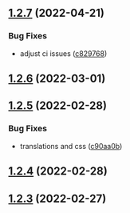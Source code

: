 ## [1.2.7](https://github.com/newaeonweb/pokemon-app/compare/v1.2.6...v1.2.7) (2022-04-21)


### Bug Fixes

* adjust ci issues ([c829768](https://github.com/newaeonweb/pokemon-app/commit/c829768b3edde5ea8663d91024ef238a3d19f7a7))



## [1.2.6](https://github.com/newaeonweb/pokemon-app/compare/v1.2.5...v1.2.6) (2022-03-01)



## [1.2.5](https://github.com/newaeonweb/pokemon-app/compare/v1.2.4...v1.2.5) (2022-02-28)


### Bug Fixes

* translations and css ([c90aa0b](https://github.com/newaeonweb/pokemon-app/commit/c90aa0bdbed35f06bf9956f62c4b89bd557dc4cb))



## [1.2.4](https://github.com/newaeonweb/pokemon-app/compare/v1.2.3...v1.2.4) (2022-02-28)



## [1.2.3](https://github.com/newaeonweb/pokemon-app/compare/v1.2.2...v1.2.3) (2022-02-27)



